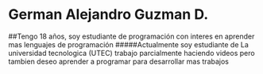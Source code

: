 # German Alejandro Guzman D.
##Tengo 18 años, soy estudiante de programación con interes en aprender mas lenguajes de programación
#####Actualmente soy estudiante de La universidad tecnologica (UTEC) trabajo parcialmente haciendo videos pero tambien deseo aprender a programar para desarrollar mas trabajos

